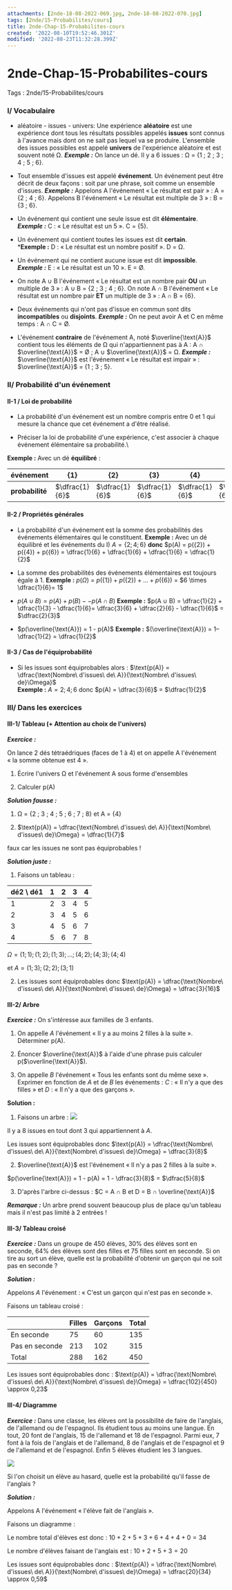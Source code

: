 ```yaml
---
attachments: [2nde-18-08-2022-069.jpg, 2nde-18-08-2022-070.jpg]
tags: [2nde/15-Probabilites/cours]
title: 2nde-Chap-15-Probabilites-cours
created: '2022-08-10T19:52:46.301Z'
modified: '2022-08-23T11:32:28.399Z'
---
```


# 2nde-Chap-15-Probabilites-cours

Tags : 2nde/15-Probabilites/cours




### I/   Vocabulaire

-   aléatoire - issues - univers:
Une expérience **aléatoire** est une expérience dont tous les     résultats possibles appelés **issues** sont connus à l'avance    mais dont on ne sait pas lequel va se produire. 
L'ensemble des    issues possibles est appelé **univers** de l'expérience    aléatoire et est souvent noté Ω.
***Exemple :*** 
On lance un dé. Il y a 6 issues : Ω = {1 ; 2 ; 3 ; 4 ; 5 ;  6}.


-   Tout ensemble d'issues est appelé **événement**.
Un événement peut être décrit de deux façons : soit par une phrase,  soit comme un ensemble d'issues.
***Exemple :*** 
Appelons A l'événement « Le résultat est pair » :    A = {2 ; 4 ; 6}.
Appelons B l'événement « Le résultat est multiple de 3 » :    B = {3 ; 6}.

-   Un événement qui contient une seule issue est dit     **élémentaire**.
 ***Exemple :*** 
C : « Le résultat est un 5 ». C = {5}.

-   Un événement qui contient toutes les issues est dit     **certain**.  
***Exemple :** 
D :     « Le résultat est un nombre positif ». D = Ω.

-   Un événement qui ne contient aucune issue est dit    **impossible**. 
***Exemple :*** 
E : « Le résultat est un 10 ». E = Ø.

-   On note A ∪ B l'événement « Le résultat est un nombre pair **OU** un    multiple de 3 » : A ∪ B = {2 ; 3 ; 4 ; 6}.
On note A ∩ B l'événement « Le résultat est un nombre pair **ET** un    multiple de 3 » : A ∩ B = {6}.

-   Deux événements qui n'ont pas d'issue en commun sont dits    **incompatibles** ou **disjoints**.
***Exemple :*** 
On ne peut avoir A et C en même temps : A ∩ C = Ø.

-   L'événement **contraire** de l'événement A, noté    $\overline{\text{A}}$ contient tous les éléments de Ω qui     n'appartiennent pas à A : A ∩ $\overline{\text{A}}$ = Ø ; A ∪   $\overline{\text{A}}$ = Ω.
***Exemple :*** 
$\overline{\text{A}}$ est l'événement « Le résultat est     impair » : $\overline{\text{A}}$ = {1 ; 3 ; 5}.

### II/  Probabilité d'un événement


#### II-1 /   Loi de probabilité

-   La probabilité d'un événement est un nombre compris entre 0 et 1 qui     mesure la chance que cet événement a d'être réalisé.

-   Préciser la loi de probabilité d'une expérience, c'est associer à     chaque événement élémentaire sa probabilité.\

**Exemple :** Avec un dé **équilibré** :

| **événement**   | $\{1\}$       |  $\{2\}$       | $\{3\}$       | $\{4\}$   |     $\{5\}$      |       $\{6\}$
|-------------|--------------|-------------|--------------|--------------|---------------|--------------|
| **probabilité**  | $\dfrac{1}{6}$  | $\dfrac{1}{6}$ |  $\dfrac{1}{6}$ |  $\dfrac{1}{6}$  | $\dfrac{1}{6}$  | $\dfrac{1}{6}$|

#### II-2 /  Propriétés générales

-   La probabilité d'un événement est la somme des probabilités des     événements élémentaires qui le constituent.
**Exemple :** 
Avec un dé équilibré et les événements du I)
$A = \{2 ; 4 ; 6\}$ 
**donc** $p(A) = p({2}) + p({4}) + p({6}) =  \dfrac{1}{6} + \dfrac{1}{6} + \dfrac{1}{6} = \dfrac{1}{2}$

-   La somme des probabilités des événements élémentaires est toujours     égale à $1$.
**Exemple :** 
$p(Ω)$ $=$ $p(\{1\}) + p(\{2\}) + ... + p(\{6\})$  $=$     $6 \times \dfrac{1}{6}= 1$

-   $p(A ∪ B) = p(A) + p(B) -- p(A ∩ B)$
**Exemple :** 
$p(A ∪ B) = \dfrac{1}{2} + \dfrac{1}{3} - \dfrac{1}{6}= \dfrac{3}{6} + \dfrac{2}{6} - \dfrac{1}{6}$ = $\dfrac{2}{3}$

-   $p(\overline{\text{A}}) = 1 - p(A)$
**Exemple :** 
$(\overline{\text{A}}) = 1–\dfrac{1}{2} = \dfrac{1}{2}$

#### II-3 /   Cas de l'équiprobabilité

-   Si les issues sont équiprobables alors :
$\text{p(A)} = \dfrac{\text{Nombre\ d'issues\ de\ A}}{\text{Nombre\ d'issues\ de}\Omega}$\
**Exemple :** 
$A = {2 ; 4 ; 6}$ donc $p(A) = \dfrac{3}{6}$ = $\dfrac{1}{2}$

### III/   Dans les exercices


#### III-1/ Tableau (+ Attention au choix de l'univers)

***Exercice :*** 

On lance 2 dés tétraédriques (faces de 1 à 4) et on appelle A l'événement « la somme obtenue est 4 ».

1) Écrire l'univers Ω et l'événement A sous forme d'ensembles

2) Calculer p(A)

***Solution fausse :***

1) Ω = {2 ; 3 ; 4 ; 5 ; 6 ; 7 ; 8} et A = {4}

2) $\text{p(A)} = \dfrac{\text{Nombre\ d'issues\ de\ A}}{\text{Nombre\ d'issues\ de}\Omega} = \dfrac{1}{7}$   

faux car les issues ne sont pas équiprobables !


***Solution juste :***

1) Faisons un tableau :

  |dé2 \ dé1    |1  | 2 |  3  | 4|
  |-----------------|---|---|---|---|
  |1                | 2 |  3  | 4  | 5|
  |2                 |3  | 4 |  5  | 6|
  |3                 |4  | 5  | 6|   7|
  |4                 |5  | 6  | 7 |  8|

$Ω = {(1;1) ; (1;2) ; (1;3) ; ... ; (4;2) ; (4;3) ; (4;4)}$

et $A = {(1;3) ; (2;2) ; (3;1)}$

2) Les issues sont équiprobables donc
$\text{p(A)} = \dfrac{\text{Nombre\ d'issues\ de\ A}}{\text{Nombre\ d'issues\ de}\Omega} = \dfrac{3}{16}$

#### III-2/   Arbre

***Exercice :*** 
On s'intéresse aux familles de 3 enfants.

1) On appelle $A$ l'événement « Il y a au moins $2$ filles à la suite ».
Déterminer p(A).

2) Énoncer $\overline{\text{A}}$ à l'aide d'une phrase puis calculer p($\overline{\text{A}}$).

3) On appelle $B$ l'événement « Tous les enfants sont du même sexe ».
Exprimer en fonction de $A$ et de $B$ les événements : $C$ : « Il n'y a que des filles » et $D$ : « Il n'y a que des garçons ».

**Solution :**

1) Faisons un arbre :
![](@attachment/2nde-18-08-2022-070.jpg)

Il y a $8$ issues en tout dont $3$ qui appartiennent à $A$.

Les issues sont équiprobables donc $\text{p(A)} = \dfrac{\text{Nombre\ d'issues\ de\ A}}{\text{Nombre\ d'issues\ de}\Omega} = \dfrac{3}{8}$

2) $\overline{\text{A}}$ est l'événement « Il n'y a pas $2$ filles à la suite ».

$p(\overline{\text{A}}) = 1 - p(A) = 1 - \dfrac{3}{8}$ = $\dfrac{5}{8}$

3) D'après l'arbre ci-dessus : $C = A ∩ B et D = B ∩ \overline{\text{A}}$

***Remarque :***
Un arbre prend souvent beaucoup plus de place qu'un tableau mais il n'est pas limité à $2$ entrées !

#### III-3/   Tableau croisé

***Exercice :*** 
Dans un groupe de $450$ élèves, $30\%$ des élèves sont en seconde, $64\%$ des élèves sont des filles et $75$ filles sont en seconde. Si on tire au sort un élève, quelle est la probabilité d'obtenir un garçon qui ne soit pas en seconde ?

***Solution :***

Appelons $A$ l'événement : « C'est un garçon qui n'est pas en seconde ».

Faisons un tableau croisé :

|                | Filles |  Garçons |  Total|
|----------------|--------|--------|-------|
| En seconde      | 75     |  60     |   135|
|  Pas en seconde  | 213    |  102    |   315|
| Total            |288      |162     |  450|

Les issues sont équiprobables donc :
$\text{p(A)} = \dfrac{\text{Nombre\ d'issues\ de\ A}}{\text{Nombre\ d'issues\ de}\Omega} = \dfrac{102}{450} \approx 0,23$

#### III-4/   Diagramme

***Exercice :*** 
Dans une classe, les élèves ont la possibilité de faire de l'anglais, de l'allemand ou de l'espagnol. 
Ils étudient tous au moins une langue. En tout, $20$ font de l'anglais, $15$ de l'allemand et $18$ de l'espagnol. 
Parmi eux, $7$ font à la fois de l'anglais et de l'allemand, $8$ de l'anglais et de l'espagnol et $9$ de l'allemand et de l'espagnol. 
Enfin $5$ élèves étudient les $3$ langues.

![](@attachment/2nde-18-08-2022-069.jpg)

Si l'on choisit un élève au hasard, quelle est la probabilité qu'il fasse de l'anglais ?

***Solution :***

Appelons A l'événement « l'élève fait de l'anglais ».

Faisons un diagramme :

Le nombre total d'élèves est donc : $10 + 2 + 5 + 3 + 6 + 4 + 4 + 0 = 34$

Le nombre d'élèves faisant de l'anglais est : $10 + 2 + 5 + 3 = 20$

Les issues sont équiprobables donc :
$\text{p(A)} = \dfrac{\text{Nombre\ d'issues\ de\ A}}{\text{Nombre\ d'issues\ de}\Omega} = \dfrac{20}{34} \approx 0,59$
